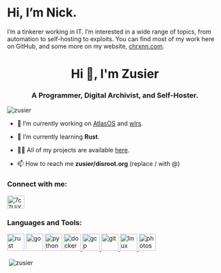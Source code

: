 # Hi, I’m Nick.

I’m a tinkerer working in IT. I’m interested in a wide range of topics, from automation to self-hosting to exploits. You
can find most of my work here on GitHub, and some more on my website,
[chrxnn.com](https://chrxnn.com).

<h1 align="center">Hi 👋, I'm Zusier</h1>
<h3 align="center">A Programmer, Digital Archivist, and Self-Hoster.</h3>

<p align="left"> <img src="https://komarev.com/ghpvc/?username=zusier&label=Profile%20views&color=0e75b6&style=flat" alt="zusier" /> </p>

<!-- <p align="left"> <a href="https://github.com/ryo-ma/github-profile-trophy"><img src="https://github-profile-trophy.vercel.app/?username=zusier" alt="zusier" /></a> </p> -->

- 🔭 I’m currently working on [AtlasOS](https://github.com/Atlas-OS/Atlas) and [wlrs](https://github.com/zusier/wlrs).

- 🌱 I’m currently learning **Rust**.

- 👨‍💻 All of my projects are available [here](https://github.com/Zusier?tab=repositories).

- 📫 How to reach me **zusier/disroot.org** (replace / with @)

<h3 align="left">Connect with me:</h3>
<p align="left">
<a href="Zusier#5691" target="blank"><img align="center" src="https://cdn.jsdelivr.net/npm/simple-icons@3.0.1/icons/discord.svg" alt="7c7UjYENza" height="30" width="40" /></a>
</p>

<h3 align="left">Languages and Tools:</h3>
<p align="left"> 
<a href="https://www.rust-lang.org/" target="_blank"> <img src="https://www.rust-lang.org/static/images/favicon.svg" alt="rust" width="40" height="40"/></a>
<a href="https://go.dev/" target="_blank"> <img src="https://cdn.jsdelivr.net/gh/devicons/devicon/icons/go/go-original.svg" alt="go" width="40" height="40"/></a>
<a href="https://www.python.org" target="_blank"> <img src="https://cdn.jsdelivr.net/gh/devicons/devicon/icons/python/python-original.svg" alt="python" width="40" height="40"/></a>
<a href="https://www.docker.com/" target="_blank"> <img src="https://cdn.jsdelivr.net/gh/devicons/devicon/icons/docker/docker-plain.svg" alt="docker" width="40" height="40"/> </a> 
<a href="https://cloud.google.com" target="_blank"> <img src="https://www.vectorlogo.zone/logos/google_cloud/google_cloud-icon.svg" alt="gcp" width="40" height="40"/> </a> 
<a href="https://git-scm.com/" target="_blank"> <img src="https://www.vectorlogo.zone/logos/git-scm/git-scm-icon.svg" alt="git" width="40" height="40"/> </a> 
<a href="https://www.linux.org/" target="_blank"> <img src="https://cdn.jsdelivr.net/gh/devicons/devicon/icons/linux/linux-original.svg" alt="linux" width="40" height="40"/> </a> <a href="https://www.photoshop.com/en" target="_blank"> <img src="https://cdn.jsdelivr.net/gh/devicons/devicon/icons/photoshop/photoshop-line.svg" alt="photoshop" width="40" height="40"/> </a> 
</p>

<p>&nbsp;<img align="center" src="https://github-readme-stats.vercel.app/api?username=zusier&show_icons=true&locale=en" alt="zusier" /></p>
